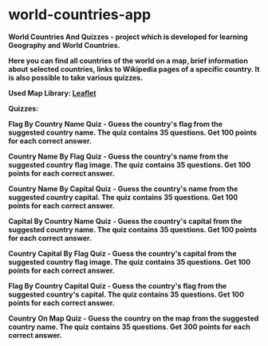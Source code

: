 # world-countries-app

<b>World Countries And Quizzes<b> - project which is developed for learning Geography and World Countries.

Here you can find all countries of the world on a map, brief information about selected countries, links to Wikipedia pages of a specific country. It is also possible to take various quizzes.

Used Map Library: [Leaflet](https://leafletjs.com/)

<b>Quizzes:<b>

<b>Flag By Country Name Quiz<b> - Guess the country's flag from the suggested country name. The quiz contains 35 questions. Get 100 points for each correct answer.

<b>Country Name By Flag Quiz<b> - Guess the country's name from the suggested country flag image. The quiz contains 35 questions. Get 100 points for each correct answer.

<b>Country Name By Capital Quiz<b> - Guess the country's name from the suggested country capital. The quiz contains 35 questions. Get 100 points for each correct answer.

<b>Capital By Country Name Quiz<b> - Guess the country's capital from the suggested country name. The quiz contains 35 questions. Get 100 points for each correct answer.

<b>Country Capital By Flag Quiz<b> - Guess the country's capital from the suggested country flag image. The quiz contains 35 questions. Get 100 points for each correct answer.

<b>Flag By Country Capital Quiz<b> - Guess the country's flag from the suggested country's capital. The quiz contains 35 questions. Get 100 points for each correct answer.

<b>Country On Map Quiz<b> - Guess the country on the map from the suggested country name. The quiz contains 35 questions. Get 300 points for each correct answer.
